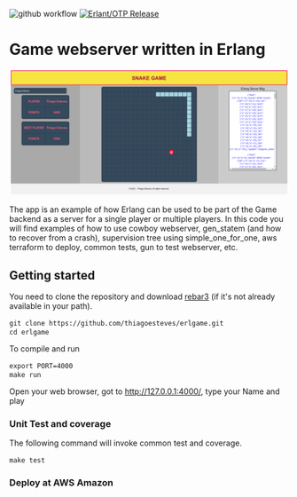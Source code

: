 ![github workflow](https://github.com/thiagoesteves/erlgame/workflows/Erlgame%20CI/badge.svg)
[![Erlant/OTP Release](https://img.shields.io/badge/Erlang-OTP--26.0-green.svg)](https://github.com/erlang/otp/releases/tag/OTP-26.0)

# Game webserver written in Erlang
![Erlgame](/doc/erlgame_snake.png)


The app is an example of how Erlang can be used to be part of the Game backend as a server for a single player or multiple players. In this code you will find examples of how to use cowboy webserver, gen_statem (and how to recover from a crash), supervision tree using simple_one_for_one, aws terraform to deploy, common tests, gun to test webserver, etc.

## Getting started ##
You need to clone the repository and download [rebar3](https://rebar3.org/docs/getting-started/) (if it's not already available in your path).
```
git clone https://github.com/thiagoesteves/erlgame.git
cd erlgame
```
To compile and run
```
export PORT=4000
make run
```
Open your web browser, got to http://127.0.0.1:4000/, type your Name and play

### Unit Test and coverage

The following command will invoke common test and coverage.

```
make test
```

### Deploy at AWS Amazon
